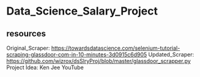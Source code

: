 # Data_Science_Salary_Project

## resources 
Original_Scraper: https://towardsdatascience.com/selenium-tutorial-scraping-glassdoor-com-in-10-minutes-3d0915c6d905
Updated_Scraper: https://github.com/wizrox/dsSlryProj/blob/master/glassdoor_scrapper.py
Project Idea: Ken Jee YouTube
